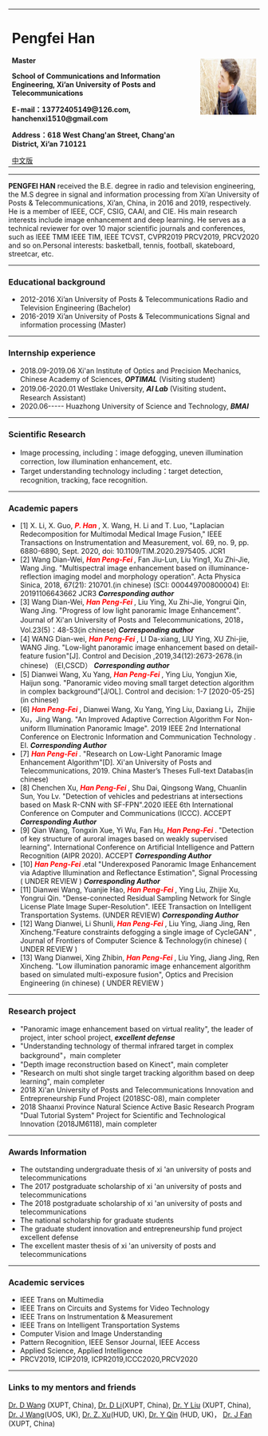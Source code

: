 
<div>
<table border="0">
  <tr>
    <td>
      <h1>Pengfei Han</h1>
      <p><b>Master</b></p>
      <p><b>School of Communications and Information Engineering, Xi’an University of Posts and Telecommunications</b></p>
      <p><b>E-mail：13772405149@126.com, hanchenxi1510@gmail.com</b></p>
      <p><b>Address：618 West Chang'an Street, Chang'an District, Xi’an 710121</b></p>
      <a href="/index-en.html">中文版</a>
    </td>
    <td width="25%">
      <img src="/CHENXI.jpg" width="100%">
    </td>
  </tr>
</table>
</div>

---



**PENGFEI HAN** received the B.E. degree in radio and television engineering, the M.S degree in signal and information processing from Xi’an University of Posts & Telecommunications, Xi’an, China, in 2016 and 2019, respectively. He is a member of IEEE, CCF, CSIG, CAAI, and CIE. His main research interests include image enhancement and deep learning. He serves as a technical reviewer for over 10 major scientific journals and conferences, such as IEEE TMM IEEE TIM, IEEE TCVST, CVPR2019 PRCV2019, PRCV2020 and so on.Personal interests: basketball, tennis, football, skateboard, streetcar, etc. 

---

### Educational background

- 2012-2016 Xi’an University of Posts & Telecommunications Radio and Television Engineering  (Bachelor)
- 2016-2019 Xi’an University of Posts & Telecommunications Signal and information processing (Master)

---
### Internship experience

- 2018.09-2019.06     Xi'an Institute of Optics and Precision Mechanics, Chinese Academy of Sciences, ***OPTIMAL*** (Visiting student)
- 2019.06-2020.01             Westlake University,               ***AI Lab***                 (Visiting student、Research Assistant)
- 2020.06-----                 Huazhong University of Science and Technology, ***BMAI***

---
### Scientific Research

- Image processing, including：image defogging, uneven illumination correction, low illumination enhancement, etc.
- Target understanding technology including：target detection, recognition, tracking, face recognition. 

---
### Academic papers

- [1] X. Li, X. Guo, ***<font color=Red> P. Han </font>***, X. Wang, H. Li and T. Luo, "Laplacian Redecomposition for Multimodal Medical Image Fusion," IEEE Transactions on Instrumentation and Measurement, vol. 69, no. 9, pp. 6880-6890, Sept. 2020, doi: 10.1109/TIM.2020.2975405. JCR1
- [2] Wang Dian-Wei, ***<font color=Red> Han Peng-Fei </font>***, Fan Jiu-Lun, Liu Ying1, Xu Zhi-Jie, Wang Jing. "Multispectral image enhancement based on illuminance-reflection imaging model and morphology operation". Acta Physica Sinica, 2018, 67(21): 210701.(in chinese) (SCI: 000449700800004) EI: 20191106643662 JCR3 ***Corresponding author*** 
- [3] Wang Dian-Wei, ***<font color=Red> Han Peng-Fei </font>***, Liu Ying, Xu Zhi-Jie, Yongrui Qin, Wang Jing. "Progress of low light panoramic Image Enhancement". Journal of Xi'an University of Posts and Telecommunications, 2018，Vol.23(5)：48-53(in chinese) ***Corresponding author*** 
- [4] WANG Dian-wei, ***<font color=Red> Han Peng-Fei </font>***, LI Da-xiang, LIU Ying, XU Zhi-jie, WANG Jing. "Low-light panoramic image enhancement based on detail-feature fusion"[J]. Control and Decision ,2019,34(12):2673-2678.(in chinese) （EI,CSCD） ***Corresponding author*** 
- [5] Dianwei Wang, Xu Yang, ***<font color=Red> Han Peng-Fei </font>***, Ying Liu, Yongjun Xie, Haijun song. "Panoramic video moving small target detection algorithm in complex background"[J/OL]. Control and decision: 1-7 [2020-05-25](in chinese) 
- [6] ***<font color=Red> Han Peng-Fei </font>***, Dianwei Wang, Xu Yang, Ying Liu, Daxiang Li，Zhijie Xu，Jing Wang. "An Improved Adaptive Correction Algorithm For Non-uniform Illumination Panoramic Image". 2019 IEEE 2nd International Conference on Electronic Information and Communication Technology . EI. ***Corresponding Author***
- [7] ***<font color=Red> Han Peng-Fei </font>***. "Research on Low-Light Panoramic Image Enhancement Algorithm"[D]. Xi'an University of Posts and Telecommunications, 2019. China Master’s Theses Full-text Databas(in chinese) 
- [8] Chenchen Xu, ***<font color=Red> Han Peng-Fei </font>***, Shu Dai, Qingsong Wang, Chuanlin Sun, You Lv. "Detection of vehicles and pedestrians at intersections based on Mask R-CNN with SF-FPN".2020 IEEE 6th International Conference on Computer and Communications (ICCC). ACCEPT ***Corresponding Author***
- [9] Qian Wang, Tongxin Xue, Yi Wu, Fan Hu, ***<font color=Red> Han Peng-Fei </font>***. "Detection of key structure of auroral images based on weakly supervised learning". International Conference on Artificial Intelligence and Pattern Recognition (AIPR 2020). ACCEPT ***Corresponding Author***
- [10] ***<font color=Red> Han Peng-Fei </font>***.etal "Underexposed Panoramic Image Enhancement via Adaptive Illumination and Reflectance Estimation", Signal Processing ( UNDER REVIEW ) ***Corresponding Author***
- [11] Dianwei Wang, Yuanjie Hao, ***<font color=Red> Han Peng-Fei </font>***, Ying Liu, Zhijie Xu, Yongrui Qin. "Dense-connected Residual Sampling Network for Single License Plate Image Super-Resolution". IEEE Transaction on Intelligent Transportation Systems. (UNDER REVIEW) ***Corresponding Author***
- [12] Wang Dianwei, Li Shunli, ***<font color=Red> Han Peng-Fei </font>***, Liu Ying, Jiang Jing, Ren Xincheng."Feature constraints defogging a single image of CycleGAN" , Journal of Frontiers of Computer Science & Technology(in chinese) ( UNDER REVIEW ) 
- [13] Wang Dianwei, Xing Zhibin, ***<font color=Red> Han Peng-Fei </font>***, Liu Ying, Jiang Jing, Ren Xincheng. "Low illumination panoramic image enhancement algorithm based on simulated multi-exposure fusion", Optics and Precision Engineering (in chinese) ( UNDER REVIEW )            

---
### Research project

-  "Panoramic image enhancement based on virtual reality", the leader of project, inter school project, ***excellent defense***
-  "Understanding technology of thermal infrared target in complex background"，main completer
-  "Depth image reconstruction based on Kinect", main completer
-  "Research on multi shot single target tracking algorithm based on deep learning", main completer
-  2018 Xi'an University of Posts and Telecommunications Innovation and Entrepreneurship Fund Project (2018SC-08), main completer
-  2018 Shaanxi Province Natural Science Active Basic Research Program "Dual Tutorial System" Project for Scientific and Technological Innovation (2018JM6118), main completer

---
### Awards Information

-   The outstanding undergraduate thesis of xi 'an university of posts and telecommunications
-   The 2017 postgraduate scholarship of xi 'an university of posts and telecommunications
-   The 2018 postgraduate scholarship of xi 'an university of posts and telecommunications
-   The national scholarship for graduate students
-   The graduate student innovation and entrepreneurship fund project excellent defense
-   The excellent master thesis of xi 'an university of posts and telecommunications

---
### Academic services

- IEEE Trans on Multimedia
- IEEE Trans on Circuits and Systems for Video Technology
- IEEE Trans on Instrumentation & Measurement
- IEEE Trans on Intelligent Transportation Systems
- Computer Vision and Image Understanding
- Pattern Recognition, IEEE Sensor Journal, IEEE Access
- Applied Science, Applied Intelligence
- PRCV2019, ICIP2019, ICPR2019,ICCC2020,PRCV2020

---
### Links to my mentors and friends
<a href="http://www.xuptciip.com.cn/show.html?team-wangdianwei"  target="_blank">Dr. D Wang</a> (XUPT, China),  <a href="http://www.xuptciip.com.cn/show.html?team-lidaxiang"  target="_blank">Dr. D Li</a>(XUPT, China),  <a href="http://www.xuptciip.com.cn/show.html?team-liuying"  target="_blank">Dr. Y Liu</a>  (XUPT, China),  <a href="https://www.shu.ac.uk/about-us/our-people/staff-profiles/jing-wang"  target="_blank">Dr. J Wang</a>(UOS, UK),  <a href="https://pure.hud.ac.uk/en/persons/zhijie-xu"  target="_blank">Dr. Z. Xu</a>(HUD, UK),  <a href="/https://pure.hud.ac.uk/en/persons/louie-qin"  target="_blank">Dr. Y Qin</a> (HUD, UK)，   <a href="http://www.xiyou.edu.cn/info/2407/68014.htm"  target="_blank">Dr. J Fan</a> (XUPT, China)

